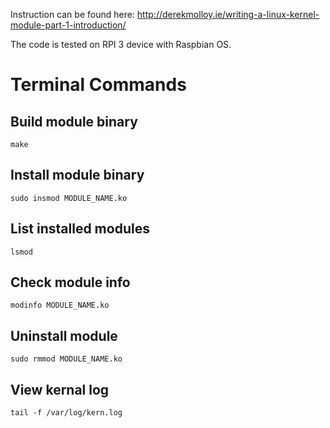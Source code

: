 Instruction can be found here:
http://derekmolloy.ie/writing-a-linux-kernel-module-part-1-introduction/

The code is tested on RPI 3 device with Raspbian OS.

# Terminal Commands

## Build module binary
`make`

## Install module binary
`sudo insmod MODULE_NAME.ko`

## List installed modules
`lsmod`

## Check module info
`modinfo MODULE_NAME.ko`

## Uninstall module
`sudo rmmod MODULE_NAME.ko`

## View kernal log
`tail -f /var/log/kern.log`
